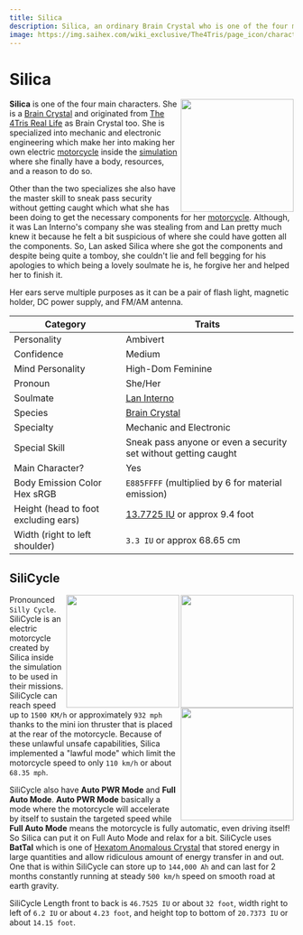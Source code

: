 ```yaml
---
title: Silica
description: Silica, an ordinary Brain Crystal who is one of the four main characters.
image: https://img.saihex.com/wiki_exclusive/The4Tris/page_icon/characters/silica/silica.png?downscale=fm
---
```

# Silica
<img align="right" width="200" src="https://img.saihex.com/wiki_exclusive/The4Tris/page_icon/characters/silica/silica.png">

**Silica** is one of the four main characters. She is a [Brain Crystal](../logic/Brain_Crystal) and originated from [The 4Tris Real Life](../Dimensions/real_life) as Brain Crystal too. She is specialized into mechanic and electronic engineering which make her into making her own electric [motorcycle](#silicycle) inside the [simulation](../Dimensions/the_simulation) where she finally have a body, resources, and a reason to do so. 

Other than the two specializes she also have the master skill to sneak pass security without getting caught which what she has been doing to get the necessary components for her [motorcycle](#silicycle). Although, it was Lan Interno's company she was stealing from and Lan pretty much knew it because he felt a bit suspicious of where she could have gotten all the components. So, Lan asked Silica where she got the components and despite being quite a tomboy, she couldn't lie and fell begging for his apologies to which being a lovely soulmate he is, he forgive her and helped her to finish it.

Her ears serve multiple purposes as it can be a pair of flash light, magnetic holder, DC power supply, and FM/AM antenna.

| Category    | Traits |
| -------- | ------- |
| Personality  | Ambivert    |
| Confidence | Medium     |
| Mind Personality    |  High-Dom Feminine   |
| Pronoun | She/Her |
| Soulmate | [Lan Interno](../Characters/Lan_Interno) |
| Species | [Brain Crystal](../logic/Brain_Crystal) |
| Specialty | Mechanic and Electronic |
| Special Skill | Sneak pass anyone or even a security set without getting caught |
| Main Character? | Yes |
| Body Emission Color Hex sRGB | `E885FFFF` (multiplied by 6 for material emission) |
| Height (head to foot excluding ears) | [13.7725 IU](../#iskyverse) or approx 9.4 foot |
| Width (right to left shoulder) | `3.3 IU` or approx 68.65 cm |

## SiliCycle
<img align="right" width="200" src="https://img.saihex.com/wiki_exclusive/The4Tris/page_icon/characters/silica/SiliCycle_Front.png?downscale=fm">
<img align="right" width="200" src="https://img.saihex.com/wiki_exclusive/The4Tris/page_icon/characters/silica/SiliCycle_Back.png?downscale=fm">
<img align="right" width="200" src="https://img.saihex.com/wiki_exclusive/The4Tris/page_icon/characters/silica/SiliCycle_Monitor.png?downscale=fm">

Pronounced `Silly Cycle`. SiliCycle is an electric motorcycle created by Silica inside the simulation to be used in their missions. SiliCycle can reach speed up to `1500 KM/h` or approximately `932 mph` thanks to the mini ion thruster that is placed at the rear of the motorcycle. Because of these unlawful unsafe capabilities, Silica implemented a "lawful mode" which limit the motorcycle speed to only `110 km/h` or about `68.35 mph`.

SiliCycle also have **Auto PWR Mode** and **Full Auto Mode**. **Auto PWR Mode** basically a mode where the motorcycle will accelerate by itself to sustain the targeted speed while **Full Auto Mode** means the motorcycle is fully automatic, even driving itself! So Silica can put it on Full Auto Mode and relax for a bit. SiliCycle uses **BatTal** which is one of [Hexatom Anomalous Crystal](../logic/Hexatom) that stored energy in large quantities and allow ridiculous amount of energy transfer in and out. One that is within SiliCycle can store up to `144,000 Ah` and can last for 2 months constantly running at steady `500 km/h` speed on smooth road at earth gravity.

SiliCycle Length front to back is `46.7525 IU` or about `32 foot`, width right to left of `6.2 IU` or about `4.23 foot`, and height top to bottom of `20.7373 IU` or about `14.15 foot`.